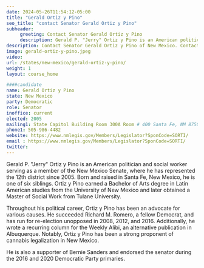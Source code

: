 ```yaml
---
date: 2024-05-26T11:54:12-05:00
title: "Gerald Ortiz y Pino"
seo_title: "contact Senator Gerald Ortiz y Pino"
subheader:
     greeting: Contact Senator Gerald Ortiz y Pino
     description: Gerald P. "Jerry" Ortiz y Pino is an American politician and social worker serving as a member of the New Mexico Senate, where he has represented the 12th district since 2005.
description: Contact Senator Gerald Ortiz y Pino of New Mexico. Contact information for Gerald Ortiz y Pino includes email address, phone number, and mailing address.
image: gerald-ortiz-y-pino.jpeg
video:
url: /states/new-mexico/gerald-ortiz-y-pino/
weight: 1
layout: course_home

####candidate
name: Gerald Ortiz y Pino
state: New Mexico
party: Democratic
role: Senator
inoffice: current
elected: 2005
mailing1: State Capitol Building Room 300A Room # 400 Santa Fe, NM 87501
phone1: 505-986-4482
website: https://www.nmlegis.gov/Members/Legislator?SponCode=SORTI/
email : https://www.nmlegis.gov/Members/Legislator?SponCode=SORTI/
twitter: 
---
```

Gerald P. "Jerry" Ortiz y Pino is an American politician and social worker serving as a member of the New Mexico Senate, where he has represented the 12th district since 2005. Born and raised in Santa Fe, New Mexico, he is one of six siblings. Ortiz y Pino earned a Bachelor of Arts degree in Latin American studies from the University of New Mexico and later obtained a Master of Social Work from Tulane University.

Throughout his political career, Ortiz y Pino has been an advocate for various causes. He succeeded Richard M. Romero, a fellow Democrat, and has run for re-election unopposed in 2008, 2012, and 2016. Additionally, he wrote a recurring column for the Weekly Alibi, an alternative publication in Albuquerque. Notably, Ortiz y Pino has been a strong proponent of cannabis legalization in New Mexico.

He is also a supporter of Bernie Sanders and endorsed the senator during the 2016 and 2020 Democratic Party primaries.
